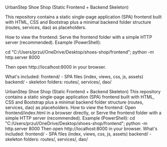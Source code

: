UrbanStep Shoe Shop (Static Frontend + Backend Skeleton)

This repository contains a static single-page application (SPA) frontend built with HTML, CSS and Bootstrap plus a minimal backend folder structure (routes, services, dao) as placeholders.

How to view the frontend:
Serve the frontend folder with a simple HTTP server (recommended). Example (PowerShell):

cd "C:/Users/przul/OneDrive/Desktop/shoes-shop/frontend"; python -m http.server 8000

Then open http://localhost:8000 in your browser.

What's included:
frontend/ - SPA files (index, views, css, js, assets)
backend/ - skeleton folders: routes/, services/, dao/

UrbanStep Shoe Shop (Static Frontend + Backend Skeleton)
This repository contains a static single-page application (SPA) frontend built with HTML, CSS and Bootstrap plus a minimal backend folder structure (routes, services, dao) as placeholders.
How to view the frontend:
Open frontend/index.html in a browser directly, or
Serve the frontend folder with a simple HTTP server (recommended). Example (PowerShell):
cd "C:/Users/przul/OneDrive/Desktop/shoes-shop/frontend"; python -m http.server 8000
Then open http://localhost:8000 in your browser.
What's included:
frontend/ - SPA files (index, views, css, js, assets)
backend/ - skeleton folders: routes/, services/, dao/